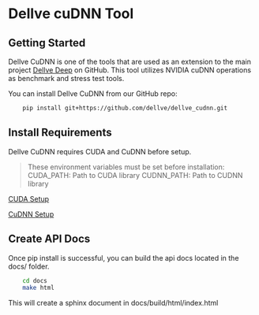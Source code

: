 Dellve cuDNN Tool
=================

Getting Started
---------------

Dellve CuDNN is one of the tools that are used as an extension to the main
project [Dellve Deep](https://github.com/dellve/dellve_benchend) on
GitHub. This tool utilizes NVIDIA cuDNN operations as benchmark and stress 
test tools.

You can install Dellve CuDNN from our GitHub repo:

```bash
    pip install git+https://github.com/dellve/dellve_cudnn.git
```

Install Requirements
--------------------

Dellve CuDNN requires CUDA and CuDNN before setup. 

>These environment variables must be set before installation:
>CUDA\_PATH: Path to CUDA library
>CUDNN\_PATH: Path to CUDNN library

[CUDA Setup](http://docs.nvidia.com/cuda/cuda-installation-guide-microsoft-windows/#installing-cuda-development-tools)

[CuDNN Setup](https://developer.nvidia.com/cudnn)

Create API Docs
---------------

Once pip install is successful, you can build the api docs located in the docs/ folder.

```bash
    cd docs
    make html
```

This will create a sphinx document in docs/build/html/index.html
